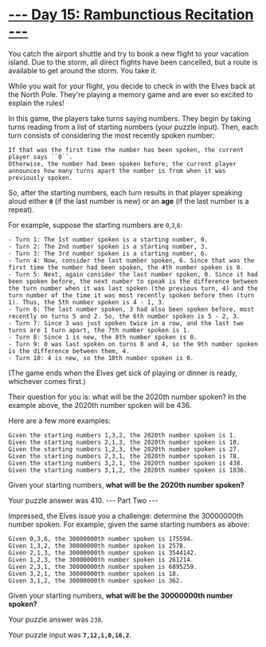
# [--- Day 15: Rambunctious Recitation ---](http://adventofcode.com/2020/day/15)

You catch the airport shuttle and try to book a new flight to your vacation island. Due to the storm, all direct flights have been cancelled, but a route is available to get around the storm. You take it.

While you wait for your flight, you decide to check in with the Elves back at the North Pole. They're playing a memory game and are ever so excited to explain the rules!

In this game, the players take turns saying numbers. They begin by taking turns reading from a list of starting numbers (your puzzle input). Then, each turn consists of considering the most recently spoken number:

    If that was the first time the number has been spoken, the current player says ``0``.
    Otherwise, the number had been spoken before; the current player announces how many turns apart the number is from when it was previously spoken.

So, after the starting numbers, each turn results in that player speaking aloud either **``0``** (if the last number is new) or an **age** (if the last number is a repeat).

For example, suppose the starting numbers are ``0``,``3``,``6``:

    - Turn 1: The 1st number spoken is a starting number, 0.
    - Turn 2: The 2nd number spoken is a starting number, 3.
    - Turn 3: The 3rd number spoken is a starting number, 6.
    - Turn 4: Now, consider the last number spoken, 6. Since that was the first time the number had been spoken, the 4th number spoken is 0.
    - Turn 5: Next, again consider the last number spoken, 0. Since it had been spoken before, the next number to speak is the difference between the turn number when it was last spoken (the previous turn, 4) and the turn number of the time it was most recently spoken before then (turn 1). Thus, the 5th number spoken is 4 - 1, 3.
    - Turn 6: The last number spoken, 3 had also been spoken before, most recently on turns 5 and 2. So, the 6th number spoken is 5 - 2, 3.
    - Turn 7: Since 3 was just spoken twice in a row, and the last two turns are 1 turn apart, the 7th number spoken is 1.
    - Turn 8: Since 1 is new, the 8th number spoken is 0.
    - Turn 9: 0 was last spoken on turns 8 and 4, so the 9th number spoken is the difference between them, 4.
    - Turn 10: 4 is new, so the 10th number spoken is 0.

(The game ends when the Elves get sick of playing or dinner is ready, whichever comes first.)

Their question for you is: what will be the 2020th number spoken? In the example above, the 2020th number spoken will be 436.

Here are a few more examples:

    Given the starting numbers 1,3,2, the 2020th number spoken is 1.
    Given the starting numbers 2,1,3, the 2020th number spoken is 10.
    Given the starting numbers 1,2,3, the 2020th number spoken is 27.
    Given the starting numbers 2,3,1, the 2020th number spoken is 78.
    Given the starting numbers 3,2,1, the 2020th number spoken is 438.
    Given the starting numbers 3,1,2, the 2020th number spoken is 1836.

Given your starting numbers, **what will be the 2020th number spoken?**

Your puzzle answer was 410.
--- Part Two ---

Impressed, the Elves issue you a challenge: determine the 30000000th number spoken. For example, given the same starting numbers as above:

    Given 0,3,6, the 30000000th number spoken is 175594.
    Given 1,3,2, the 30000000th number spoken is 2578.
    Given 2,1,3, the 30000000th number spoken is 3544142.
    Given 1,2,3, the 30000000th number spoken is 261214.
    Given 2,3,1, the 30000000th number spoken is 6895259.
    Given 3,2,1, the 30000000th number spoken is 18.
    Given 3,1,2, the 30000000th number spoken is 362.

Given your starting numbers, **what will be the 30000000th number spoken?**

Your puzzle answer was ``238``.

Your puzzle input was **``7,12,1,0,16,2``**.
